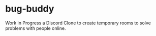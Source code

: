 # bug-buddy

Work in Progress a Discord Clone to create temporary rooms to solve problems with people online.
